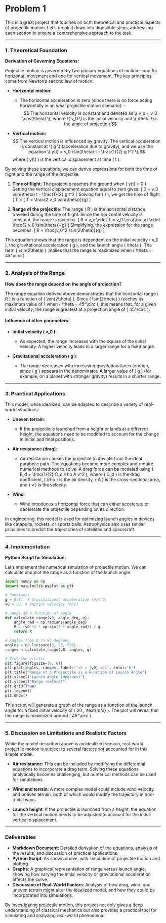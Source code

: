 # Problem 1
This is a great project that touches on both theoretical and practical aspects of projectile motion. Let’s break it down into digestible steps, addressing each section to ensure a comprehensive approach to the task.

---

### 1. **Theoretical Foundation**

**Derivation of Governing Equations:**

Projectile motion is governed by two primary equations of motion—one for horizontal movement and one for vertical movement. The key principles come from Newton’s second law of motion:

- **Horizontal motion:**
  - The horizontal acceleration is zero (since there is no force acting horizontally in an ideal projectile motion scenario).
  -$$ The horizontal velocity is constant and denoted as \( v_x = v_0 \cos(\theta) \), where \( v_0 \) is the initial velocity and \( \theta \) is the angle of projection.$$

- **Vertical motion:**
   $$ The vertical motion is influenced by gravity. The vertical acceleration is constant at \( g \) (acceleration due to gravity), and we use the equation  \( y(t) = v_0 \sin(\theta) t - \frac{1}{2} g t^2 \),$$ where \( y(t) \) is the vertical displacement at time \( t \).


By solving these equations, we can derive expressions for both the time of flight and the range of the projectile.

1. **Time of flight**:
   The projectile reaches the ground when \( y(t) = 0 \). Setting the vertical displacement equation equal to zero gives:
   \[
   0 = v_0 \sin(\theta) t - \frac{1}{2} g t^2
   \]
   Solving for \( t \), we get the time of flight \( T \):
   \[
   T = \frac{2 v_0 \sin(\theta)}{g}
   \]

2. **Range of the projectile**:
   The range \( R \) is the horizontal distance traveled during the time of flight. Since the horizontal velocity is constant, the range is given by:
   \[
   R = v_x \cdot T = v_0 \cos(\theta) \cdot \frac{2 v_0 \sin(\theta)}{g}
   \]
   Simplifying, the expression for the range becomes:
   \[
   R = \frac{v_0^2 \sin(2\theta)}{g}
   \]

This equation shows that the range is dependent on the initial velocity \( v_0 \), the gravitational acceleration \( g \), and the launch angle \( \theta \). The term \( \sin(2\theta) \) implies that the range is maximized when \( \theta = 45^\circ \).

---

### 2. **Analysis of the Range**

**How does the range depend on the angle of projection?**

The range equation derived above demonstrates that the horizontal range \( R \) is a function of \( \sin(2\theta) \). Since \( \sin(2\theta) \) reaches its maximum value of 1 when \( \theta = 45^\circ \), this means that, for a given initial velocity, the range is greatest at a projection angle of \( 45^\circ \).

#### Influence of other parameters:

- **Initial velocity \( v_0 \)**: 
  - As expected, the range increases with the square of the initial velocity. A higher velocity leads to a larger range for a fixed angle.
  
- **Gravitational acceleration \( g \)**: 
  - The range decreases with increasing gravitational acceleration, since \( g \) appears in the denominator. A larger value of \( g \) (for example, on a planet with stronger gravity) results in a shorter range.

---

### 3. **Practical Applications**

This model, while idealized, can be adapted to describe a variety of real-world situations:

- **Uneven terrain**: 
  - If the projectile is launched from a height or lands at a different height, the equations need to be modified to account for the change in initial and final positions.
  
- **Air resistance (drag)**: 
  - Air resistance causes the projectile to deviate from the ideal parabolic path. The equations become more complex and require numerical methods to solve. A drag force can be modeled using \( F_d = \frac{1}{2} C_d \rho A v^2 \), where \( C_d \) is the drag coefficient, \( \rho \) is the air density, \( A \) is the cross-sectional area, and \( v \) is the velocity.

- **Wind**: 
  - Wind introduces a horizontal force that can either accelerate or decelerate the projectile depending on its direction.

In engineering, this model is used for optimizing launch angles in devices like catapults, rockets, or sports balls. Astrophysics also uses similar principles to predict the trajectories of satellites and spacecraft.

---

### 4. **Implementation**

**Python Script for Simulation:**

Let’s implement the numerical simulation of projectile motion. We can calculate and plot the range as a function of the launch angle.

```python
import numpy as np
import matplotlib.pyplot as plt

# Constants
g = 9.81  # Gravitational acceleration (m/s^2)
v0 = 20  # Initial velocity (m/s)

# Range as a function of angle
def calculate_range(v0, angle_deg, g):
    angle_rad = np.radians(angle_deg)
    R = (v0**2 * np.sin(2 * angle_rad)) / g
    return R

# Angles from 0 to 90 degrees
angles = np.linspace(0, 90, 500)
ranges = calculate_range(v0, angles, g)

# Plot the results
plt.figure(figsize=(8, 6))
plt.plot(angles, ranges, label=f"v0 = {v0} m/s", color='b')
plt.title("Range of a Projectile as a Function of Launch Angle")
plt.xlabel("Launch Angle (degrees)")
plt.ylabel("Range (meters)")
plt.grid(True)
plt.legend()
plt.show()
```

This script will generate a graph of the range as a function of the launch angle for a fixed initial velocity of \( 20 \, \text{m/s} \). The plot will reveal that the range is maximized around \( 45^\circ \).

---

### 5. **Discussion on Limitations and Realistic Factors**

While the model described above is an idealized version, real-world projectile motion is subject to several factors not accounted for in this simple model:

- **Air resistance**: This can be included by modifying the differential equations to incorporate a drag term. Solving these equations analytically becomes challenging, but numerical methods can be used for simulations.
  
- **Wind and terrain**: A more complex model could include wind velocity and uneven terrain, both of which would modify the trajectory in non-trivial ways.

- **Launch height**: If the projectile is launched from a height, the equation for the vertical motion needs to be adjusted to account for the initial vertical displacement.

---

### Deliverables

- **Markdown Document**: Detailed derivation of the equations, analysis of the results, and discussion of practical applications.
- **Python Script**: As shown above, with simulation of projectile motion and plotting.
- **Graphs**: A graphical representation of range versus launch angle, showing how varying the initial velocity or gravitational acceleration affects the curve.
- **Discussion of Real-World Factors**: Analysis of how drag, wind, and uneven terrain might alter the idealized model, and how they could be incorporated into simulations.

By investigating projectile motion, this project not only gives a deep understanding of classical mechanics but also provides a practical tool for simulating and analyzing real-world phenomena.